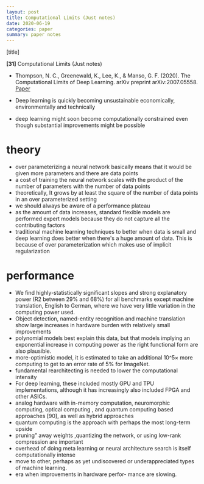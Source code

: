 ```yaml
---
layout: post
title: Computational Limits (Just notes)
date: 2020-06-19
categories: paper
summary: paper notes
---
```


[title]

**[31]** Computational Limits (Just notes)
- Thompson, N. C., Greenewald, K., Lee, K., & Manso, G. F. (2020). The Computational Limits of Deep Learning. arXiv preprint arXiv:2007.05558. [Paper](https://arxiv.org/pdf/2007.05558)

- Deep learning is quickly becoming unsustainable economically, environmentally and technically
- deep learning might soon become computationally constrained even though substantial improvements might be possible

# theory
- over parameterizing a neural network basically means that it would be given more parameters and there are data points
- a cost of training the neural network scales with the product of the number of parameters with the number of data points
- theoretically, It grows by at least the square of the number of data points in an over parameterized setting
- we should always be aware of a performance plateau
- as the amount of data increases, standard flexible models are performed expert models because they do not capture all the contributing factors
- traditional machine learning techniques to better when data is small and deep learning does better when there's a huge amount of data. This is because of over parameterization which makes use of implicit regularization 

# performance

- We find highly-statistically significant slopes and strong explanatory power (R2 between 29% and 68%) for all benchmarks except machine translation, English to German, where we have very little variation in the computing power used. 
- Object detection, named-entity recognition and machine translation show large increases in hardware burden with relatively small improvements
- polynomial models best explain this data, but that models implying an exponential increase in computing power as the right functional form are also plausible.
- more-optimistic model, it is estimated to take an additional 10^5× more computing to get to an error rate of 5% for ImageNet.
- fundamental rearchitecting is needed to lower the computational intensity
- For deep learning, these included mostly GPU and TPU implementations, although it has increasingly also included FPGA and other ASICs.
- analog hardware with in-memory computation, neuromorphic computing, optical computing , and quantum computing based approaches [90], as well as hybrid approaches
- quantum computing is the approach with perhaps the most long-term upside
- pruning” away weights ,quantizing the network, or using low-rank compression are important 
- overhead of doing meta learning or neural architecture search is itself computationally intense
- move to other, perhaps as yet undiscovered or underappreciated types of machine learning.
-  era when improvements in hardware perfor- mance are slowing. 
